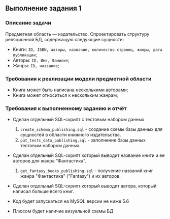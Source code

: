 ## Выполнение задания 1

### Описание задачи
Предметная область — издательство. Спроектировать структуру реляционной БД, содержащую следующие сущности:
- Книги: `ID, ISBN, авторы, название, количество страниц, жанры, дата публикации`;
- Авторы:  `ID, Имя, Фамилия`;
- Жанры: `ID, название`;

### Требования к реализации модели предметной области
- Книга может быть написана несколькими авторами;
- Книга может относиться к нескольким жанрам;

### Требования к выполненному заданию и отчёт
- Cделан отдельный SQL-скрипт с тестовым набором данных
  1. `create_schema_publishing.sql` - создание схемы базы данных для сущностей в области книжного издательства.
  2. `put_tests_data_publishing.sql` - заполнение базы данных тестовым набором данных.

- Сделан отдельный SQL-скрипт который выводит название книги и ее авторов для жанра “Фантастика”.
  1. `get_fantasy_books_publishing.sql` - получение названий книг жанра "Фантастика" ("Fantasy") и их авторов.
- Cделан отдельный SQL-скрипт который выводит автора, который написал больше всего книг.
- Код будет запускаться на MySQL версии не ниже 5.6
- Плюсом будет наличие визуальной схемы БД

